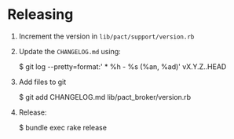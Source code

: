 # Releasing

1. Increment the version in `lib/pact/support/version.rb`
2. Update the `CHANGELOG.md` using:

      $ git log --pretty=format:'  * %h - %s (%an, %ad)' vX.Y.Z..HEAD

3. Add files to git

      $ git add CHANGELOG.md lib/pact_broker/version.rb

3. Release:

      $ bundle exec rake release
